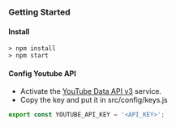 ### Getting Started

#### Install

```
> npm install
> npm start
```

#### Config Youtube API
* Activate the [YouTube Data API v3](https://console.developers.google.com/apis/library/youtube.googleapis.com/)
 service.
* Copy the key and put it in src/config/keys.js

```js
export const YOUTUBE_API_KEY = '<API_KEY>';
```
